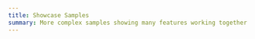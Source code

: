 ```yaml
---
title: Showcase Samples
summary: More complex samples showing many features working together
---
```

